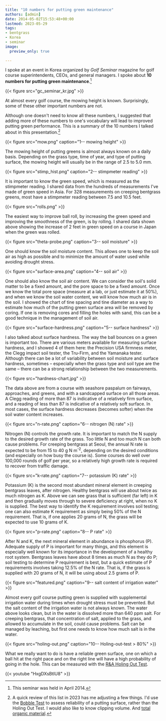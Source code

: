 ```yaml
---
title: "10 numbers for putting green maintenance"
authors: [admin]
date: 2014-05-02T15:53:48+00:00
lastmod: 2023-05-29
tags:
- bentgrass
- Korea
- seminar
image:
  preview_only: true
  
---
```


I spoke at an event in Korea organized by *Golf Seminar* magazine for golf course superintendents, CEOs, and general managers. I spoke about **10 numbers for putting green maintenance**.[^1]

{{< figure src="gc_seminar_kr.jpg" >}}

[^1]: This seminar was held in April 2014.

At almost every golf course, the mowing height is known. Surprisingly, some of these other important numbers are not.

Although one doesn't need to know all these numbers, I suggested that adding more of these numbers to one's vocabulary will lead to improved putting green performance. This is a summary of the 10 numbers I talked about in this presentation.[^2]

[^2]: A quick review of this list in 2023 has me adjusting a few things. I'd use the [Bobble Test](https://www.asianturfgrass.com/tag/bobbletest/) to assess reliability of a putting surface, rather than the Holing Out Test. I would also like to know clipping volume. And [total organic material](https://www.asianturfgrass.com/project/om246/).

{{< figure src="mow.png" caption="1-- mowing height" >}}

The mowing height of putting greens is almost always known on a daily basis. Depending on the grass type, time of year, and type of putting surface, the mowing height will usually be in the range of 2.5 to 5.0 mm.

{{< figure src="stimp_hist.png" caption="2-- stimpmeter reading" >}}

It is important to know the green speed, which is measured as the stimpmeter reading. I shared data from the hundreds of measurements I've made of green speed in Asia. For 328 measurements on creeping bentgrass greens, most have a stimpmeter reading between 7.5 and 10.5 feet.

{{< figure src="rolls.png" >}}

The easiest way to improve ball roll, by increasing the green speed and improving the smoothness of the green, is by rolling. I shared data shown above showing the increase of 2 feet in green speed on a course in Japan when the green was rolled.

{{< figure src="theta-probe.png" caption="3-- soil moisture" >}}

One should know the soil moisture content. This allows one to keep the soil air as high as possible and to minimize the amount of water used while avoiding drought stress.

{{< figure src="surface-area.png" caption="4-- soil air" >}}

One should also know the soil air content. We can consider the soil's solid matter to be a fixed amount, and the pore space to be a fixed amount. Once we know the total pore space (measure at a lab, or just estimate it at 50%), and when we know the soil water content, we will know how much air is in the soil. I showed the chart of tine spacing and tine diameter as a way to estimate how much of the putting green surface area will be removed by coring. If one is removing cores and filling the holes with sand, this can be a good technique in the management of soil air.

{{< figure src="surface-hardness.png" caption="5-- surface hardness" >}}

I also talked about surface hardness. The way the ball bounces on a green is important too. There are various meters available for measuring surface hardness, and I showed 4 of them here: the Precision USA firmness meter, the Clegg impact soil tester, the Tru-Firm, and the Yamanaka tester. Although there can be a lot of variability between soil moisture and surface hardness, sometimes – especially when the grass type and soil type are the same&#0160;– there can be a strong relationship between the two measurements.

{{< figure src="hardness-chart.jpg" >}}

The data above are from a course with seashore paspalum on fairways, approaches, and greens, and with a sandcapped surface on all those areas. A Clegg reading of more than 87 is indicative of a relatively firm surface, and a reading of less than 87 is indicative of a relatively soft surface. In most cases, the surface hardness decreases (becomes softer) when the soil water content increases.

{{< figure src="n-rate.png" caption="6-- nitrogen (N) rate" >}}

Nitrogen (N) controls the growth rate. It is important to match the N supply to the desired growth rate of the grass. Too little N and too much N can both cause problems. For creeping bentgrass at Seoul, the annual N rate is expected to be from 15 to 40 g N m<sup>-2</sup>, depending on the desired conditions (and especially on how busy the course is). Some courses do well over 100,000 rounds of golf per year, so a relatively high growth rate is required to recover from traffic damage.

{{< figure src="k-rate.png" caption="7-- potassium (K) rate" >}}

Potassium (K) is the second most abundant mineral element in creeping bentgrass leaves, after nitrogen. Healthy bentgrass will use about twice as much nitrogen as K. Above we can see grass that is sufficient (far left) in K and then gradually moves through to severe deficiency at right, when no K is supplied. The best way to identify the K requirement involves soil testing; one can also estimate K requirement as simply being 50% of the N requirement. That is, if one applies 20 grams of N, the grass will be expected to use 10 grams of K.

{{< figure src="p-rate.png" caption="8-- P rate" >}}

After N and K, the next mineral element in abundance is phosphorus (P). Adequate supply of P is important for many things, and this element is especially well known for its importance in the development of a healthy root system. Bentgrass leaves have about 8 times as much N as they do P; soil testing to determine P requirement is best, but a quick estimate of P requirements involves taking 12.5% of the N rate. That is, if the grass is supplied with 20 grams of N, it will be using about 2.5 grams of P.

{{< figure src="featured.png" caption="9-- salt content of irrigation water" >}}

Almost every golf course putting green is supplied with supplemental irrigation water during times when drought stress must be prevented. But the salt content of the irrigation water is not always known. The water above looks clean, but in the water is dissolved more than 640 ppm salt. For creeping bentgrass, that concentration of salt, applied to the grass, and allowed to accumulate in the soil, could cause problems. Salt can be managed by leaching, but first one needs to know how much salt is in the water.

{{< figure src="holing-out.png" caption="10-- Holing-out-test > 80%" >}}

What we really want to do is have a reliable green surface, one on which a ball hit at the right pace and on the right line will have a high probability of going in the hole. This can be measured with the [R&A Holing Out Test](https://youtu.be/HxgDXsBtIU8).

{{< youtube "HxgDXsBtIU8" >}}



